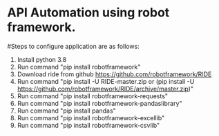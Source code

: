 # API Automation using robot framework.
#Steps to configure application are as follows:
1.  Install python 3.8
2.	Run command "pip install robotframework"
3.	Download ride from github	https://github.com/robotframework/RIDE
4.	Run command "pip install -U  RIDE-master.zip or (pip install -U https://github.com/robotframework/RIDE/archive/master.zip)"
5.	Run command "pip install robotframework-requests"
6.	Run command "pip install robotframework-pandaslibrary"
7.	Run command "pip install pandas"
8.	Run command "pip install robotframework-excellib"
9.  Run command "pip install robotframework-csvlib"


  
 
